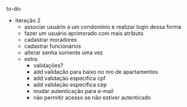 to-do:
- iteração 2
	- associar usuário a um condomínio e realizar login dessa forma
	- fazer um usuário aprimorado com mais atributo
	- cadastrar moradores
	- cadastrar funcionários
	- alterar senha somente uma vez
	- extra
		- validações?
		- add validação para baixo no nro de apartamentos
		- add validação específica cpf
		- add validação específica cep
		- mudar autenticação para e-mail
		- não permitir acesso se não estiver autenticado
